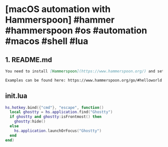# [macOS automation with Hammerspoon] #hammer #hammerspoon #os #automation #macos #shell #lua

## 1.  README.md

```markdown
You need to install [Hammerspoon](https://www.hammerspoon.org/) and setup a `~/.hammerspoon/init.lua`.

Examples can be found here: https://www.hammerspoon.org/go/#helloworld
```

## init.lua

```lua
hs.hotkey.bind({"cmd"}, "escape", function()
  local ghostty = hs.application.find("Ghostty")
  if ghostty and ghostty:isFrontmost() then
    ghostty:hide()
  else
    hs.application.launchOrFocus("Ghostty")
  end
end)
```

